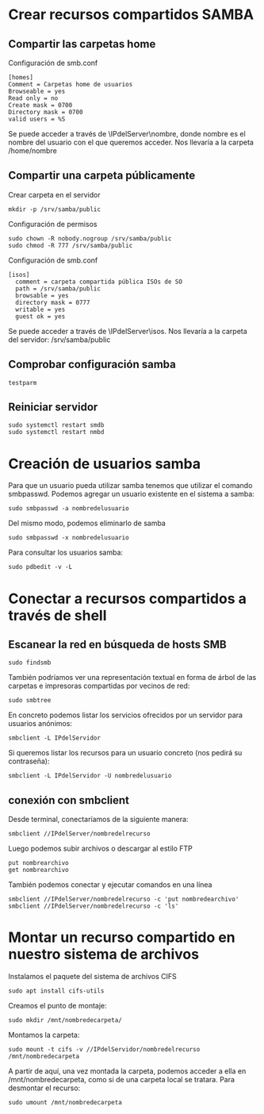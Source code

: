 # Crear recursos compartidos SAMBA
## Compartir las carpetas home
Configuración de smb.conf
```
[homes]
Comment = Carpetas home de usuarios
Browseable = yes
Read only = no
Create mask = 0700
Directory mask = 0700
valid users = %S
```
Se puede acceder a través de \\IPdelServer\nombre, donde nombre es el nombre del usuario con el que queremos acceder. Nos llevaría a la carpeta /home/nombre
## Compartir una carpeta públicamente

Crear carpeta en el servidor
```
mkdir -p /srv/samba/public
```
Configuración de permisos
```
sudo chown -R nobody.nogroup /srv/samba/public
sudo chmod -R 777 /srv/samba/public
```
Configuración de smb.conf
```
[isos]
  comment = carpeta compartida pública ISOs de SO
  path = /srv/samba/public
  browsable = yes
  directory mask = 0777
  writable = yes
  guest ok = yes
```
Se puede acceder a través de \\IPdelServer\isos. Nos llevaría a la carpeta del servidor: /srv/samba/public
## Comprobar configuración samba
```
testparm
```
## Reiniciar servidor
```
sudo systemctl restart smdb
sudo systemctl restart nmbd
```
# Creación de usuarios samba
Para que un usuario pueda utilizar samba tenemos que utilizar el comando smbpasswd. Podemos agregar un usuario existente en el sistema a samba:
```
sudo smbpasswd -a nombredelusuario
```
Del mismo modo, podemos eliminarlo de samba
```
sudo smbpasswd -x nombredelusuario
```
Para consultar los usuarios samba:
```
sudo pdbedit -v -L
```
# Conectar a recursos compartidos a través de shell
## Escanear la red en búsqueda de hosts SMB
```
sudo findsmb
```
También podríamos ver una representación textual en forma de árbol de las carpetas e impresoras compartidas por vecinos de red:
```
sudo smbtree
```
En concreto podemos listar los servicios ofrecidos por un servidor para usuarios anónimos:
```
smbclient -L IPdelServidor
```
Si queremos listar los recursos para un usuario concreto (nos pedirá su contraseña):
```
smbclient -L IPdelServidor -U nombredelusuario
```

## conexión con smbclient
Desde terminal, conectaríamos de la siguiente manera:
```
smbclient //IPdelServer/nombredelrecurso
```
Luego podemos subir archivos o descargar al estilo FTP
```
put nombrearchivo
get nombrearchivo
```
También podemos conectar y ejecutar comandos en una línea
```
smbclient //IPdelServer/nombredelrecurso -c 'put nombredearchivo'
smbclient //IPdelServer/nombredelrecurso -c 'ls'
```

# Montar un recurso compartido en nuestro sistema de archivos

Instalamos el paquete del sistema de archivos CIFS
```
sudo apt install cifs-utils
```
Creamos el punto de montaje:
```
sudo mkdir /mnt/nombredecarpeta/
```
Montamos la carpeta:
```
sudo mount -t cifs -v //IPdelServidor/nombredelrecurso /mnt/nombredecarpeta
```
A partir de aquí, una vez montada la carpeta, podemos acceder a ella en /mnt/nombredecarpeta, como si de una carpeta local se tratara. Para desmontar el recurso:
```
sudo umount /mnt/nombredecarpeta
```
